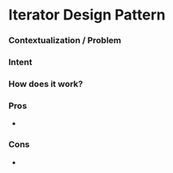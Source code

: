 # Iterator Design Pattern

### Contextualization / Problem



### Intent



### How does it work?



### Pros

- 

### Cons

- 
